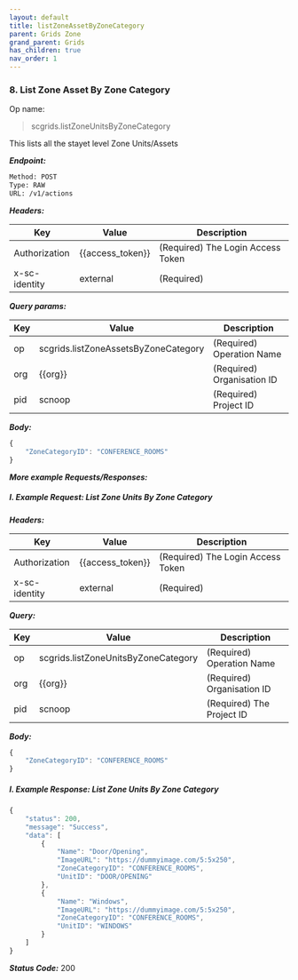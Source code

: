 ```yaml
---
layout: default
title: listZoneAssetByZoneCategory
parent: Grids Zone
grand_parent: Grids
has_children: true
nav_order: 1
---
```




### 8. List Zone Asset By Zone Category


Op name: 

> scgrids.listZoneUnitsByZoneCategory

This lists all the stayet level Zone Units/Assets


***Endpoint:***

```bash
Method: POST
Type: RAW
URL: /v1/actions
```


***Headers:***

| Key | Value | Description |
| --- | ------|-------------|
| Authorization | {{access_token}} | (Required) The Login Access Token |
| x-sc-identity | external | (Required) |



***Query params:***

| Key | Value | Description |
| --- | ------|-------------|
| op | scgrids.listZoneAssetsByZoneCategory | (Required) Operation Name |
| org | {{org}} | (Required) Organisation ID |
| pid | scnoop | (Required) Project ID |



***Body:***

```js        
{
    "ZoneCategoryID": "CONFERENCE_ROOMS"
}
```



***More example Requests/Responses:***


##### I. Example Request: List Zone Units By Zone Category


***Headers:***

| Key | Value | Description |
| --- | ------|-------------|
| Authorization | {{access_token}} | (Required) The Login Access Token |
| x-sc-identity | external | (Required) |



***Query:***

| Key | Value | Description |
| --- | ------|-------------|
| op | scgrids.listZoneUnitsByZoneCategory | (Required) Operation Name |
| org | {{org}} | (Required) Organisation ID |
| pid | scnoop | (Required) The Project ID |



***Body:***

```js        
{
    "ZoneCategoryID": "CONFERENCE_ROOMS"
}
```



##### I. Example Response: List Zone Units By Zone Category
```js
{
    "status": 200,
    "message": "Success",
    "data": [
        {
            "Name": "Door/Opening",
            "ImageURL": "https://dummyimage.com/5:5x250",
            "ZoneCategoryID": "CONFERENCE_ROOMS",
            "UnitID": "DOOR/OPENING"
        },
        {
            "Name": "Windows",
            "ImageURL": "https://dummyimage.com/5:5x250",
            "ZoneCategoryID": "CONFERENCE_ROOMS",
            "UnitID": "WINDOWS"
        }
    ]
}
```


***Status Code:*** 200

<br>
